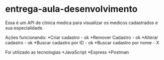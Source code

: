 # entrega-aula-desenvolvimento

Essa é um API de clinica medica para visualizar os medicos cadastrados e sua especialidade.

Ações funcionando:
*Criar cadastro - ok
*Remover Cadastro - ok
*Alterar cadastro - ok
*Buscar cadastro por ID - ok
*Buscar cadastro por nome - X

Foi utilizado as tecnologias
*JavaScript
*Express
*Postman

